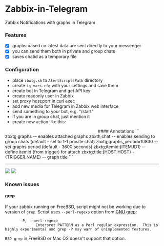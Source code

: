 # Zabbix-in-Telegram
Zabbix Notifications with graphs in Telegram

### Features
- [x] graphs based on latest data are sent directly to your messenger
- [x] you can send them both in private and group chats
- [x] saves chatid as a temporary file

### Configuration
 * place `zbxtg.sh` to `AlertScriptsPath` directory
 * create `tg_vars.cfg` with your settings and save them
  * create bot in Telegram and get API key
  * create readonly user in Zabbix
  * set proxy host:port in curl exec
 * add new media for Telegram in Zabbix web interface
 * send something to your bot, e.g. "/start"
  * if you are in group chat, just mention it
 * create new action like this:

<img scr="http://i.imgur.com/ZNKtBUX.png" width="300">
#### Annotations
```
zbxtg;graphs -- enables attached graphs
zbxth;chat -- enables sending to group chats (default - set to 1-1 private chat)
zbxtg;graphs_period=10800 -- set graphs period (default - 3600 seconds)
zbxtg;itemid:{ITEM.ID1} -- define itemid (from trigger) for attach
zbxtg;title:{HOST.HOST} - {TRIGGER.NAME} -- graph title
```

---

![](http://i.imgur.com/1T4aHuf.png)
![](http://i.imgur.com/5ZPyvoe.png)

### Known issues

#### grep
If your zabbix running on FreeBSD, script might not be working due to version of `grep`.
Script uses `--perl-regexp` option from [GNU grep](http://git.sv.gnu.org/cgit/grep.git):
```
       -P, --perl-regexp
              Interpret PATTERN as a Perl regular expression.  This is highly experimental and grep -P may warn of unimplemented features.
```
`BSD grep` in FreeBSD or Mac OS doesn't support that option.
